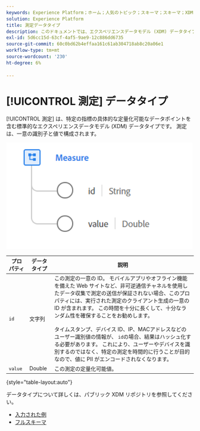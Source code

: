 ```yaml
---
keywords: Experience Platform；ホーム；人気のトピック；スキーマ；スキーマ；XDM；フィールド；スキーマ；スキーマ；測定；データ型；データ型；
solution: Experience Platform
title: 測定データタイプ
description: このドキュメントでは、エクスペリエンスデータモデル (XDM) データタイプの測定の概要を説明します。
exl-id: 5d6cc15d-63cf-4af5-9ae9-12c886dd6735
source-git-commit: 60c0bd62b4effaa161c61ab304718ab8c20a06e1
workflow-type: tm+mt
source-wordcount: '230'
ht-degree: 6%

---
```


# [!UICONTROL 測定] データタイプ

[!UICONTROL 測定] は、特定の指標の具体的な定量化可能なデータポイントを含む標準的なエクスペリエンスデータモデル (XDM) データタイプです。 測定は、一意の識別子と値で構成されます。

<img src="../images/data-types/measure.PNG" width="500" /><br />

| プロパティ | データタイプ | 説明 |
| --- | --- | --- |
| `id` | 文字列 | この測定の一意の ID。 モバイルアプリやオフライン機能を備えた Web サイトなど、非可逆通信チャネルを使用したデータ収集で測定の送信が保証されない場合、このプロパティには、実行された測定のクライアント生成の一意の ID が含まれます。 この時間を十分に長くして、十分なランダム性を確保することをお勧めします。 <br><br> タイムスタンプ、デバイス ID、IP、MACアドレスなどのユーザー識別値の情報が、 `id`の場合、結果はハッシュ化する必要があります。 これにより、ユーザーやデバイスを識別するのではなく、特定の測定を時間的に行うことが目的なので、値に PII がエンコードされなくなります。 |
| `value` | Double | この測定の定量化可能値。 |

{style=&quot;table-layout:auto&quot;}

データタイプについて詳しくは、パブリック XDM リポジトリを参照してください。

* [入力された例](https://github.com/adobe/xdm/blob/master/components/datatypes/data/measure.example.1.json)
* [フルスキーマ](https://github.com/adobe/xdm/blob/master/components/datatypes/data/measure.schema.json)
